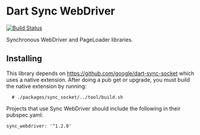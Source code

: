 Dart Sync WebDriver
================

[![Build Status](https://travis-ci.org/google/dart-sync-webdriver.svg?branch=master)](https://travis-ci.org/google/dart-sync-webdriver)

Synchronous WebDriver and PageLoader libraries.

Installing
----------

This library depends on https://github.com/google/dart-sync-socket which uses
a native extension. After doing a pub get or upgrade, you must build the native extension
by running:
```
  # ./packages/sync_socket/../tool/build.sh
```

Projects that use Sync WebDriver should include the following in their
pubspec.yaml:

```
sync_webdriver: '^1.2.0'
```
